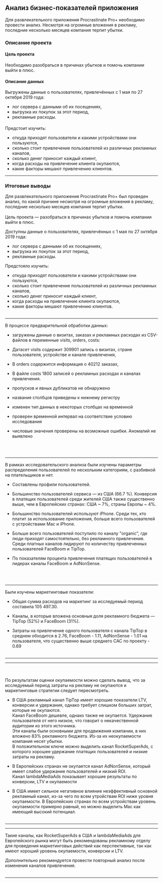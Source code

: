 ## Анализ бизнес-показателей приложения

Для развлекательного приложения Procrastinate Pro+ необходимо провести анализ. Несмотря на огромные вложения в рекламу, последние несколько месяцев компания терпит убытки.

### Описание проекта

#### Цель проекта
Необходимо разобраться в причинах убытков и помочь компании выйти в плюс.
  

#### Описание данных
Выгружены данные о пользователях, привлечённых с 1 мая по 27 октября 2019 года:  
* лог сервера с данными об их посещениях,  
* выгрузка их покупок за этот период,
* рекламные расходы.

####
 Предстоит изучить:
* откуда приходят пользователи и какими устройствами они пользуются,
* сколько стоит привлечение пользователей из различных рекламных каналов,
* сколько денег приносит каждый клиент,  
* когда расходы на привлечение клиента окупаются,
* какие факторы мешают привлечению клиентов.


---

### Итоговые выводы

Для развлекательного приложения Procrastinate Pro+ был проведен анализ, по какой причине несмотря на огромные вложения в рекламу, последние несколько месяцев компания терпит убытки.
<br/><br/>
Цель проекта — разобраться в причинах убытков и помочь компании выйти в плюс.

Доступны данные о пользователях, привлечённых с 1 мая по 27 октября 2019 года:

* лог сервера с данными об их посещениях,
* выгрузка их покупок за этот период,
* рекламные расходы.

Предстояло изучить:
* откуда приходят пользователи и какими устройствами они пользуются,
* сколько стоит привлечение пользователей из различных рекламных каналов,
* сколько денег приносит каждый клиент,
* когда расходы на привлечение клиента окупаются,
* какие факторы мешают привлечению клиентов.
<br/><br/>
---

В процессе предварительной обработки данных:

* загружены данные о визитах, заказах и рекламных расходах из CSV-файлов в переменные visits, orders, costs:

 * Датасет visits содержит 309901 запись о визитах, стране пользователя, устройстве и канале привлечения,
 * В orders содержится информация о 40212 заказах,
 * В файле costs 1800 записей о рекламных расходах и каналах привлечения.

* пропусков и явных дубликатов не обнаружено
* названия столбцов приведены к нижнему регистру
* изменен тип данных в некоторых столбцах на временной
* проверен временной интервал на соответствие условию исследования
* числовые значения проверены на возможные ошибки. Аномалий не выявлено

<br/><br/>

---

В рамках исследовательского анализа были изучены параметры распределения пользователей по нескольким категориям, с разбивкой на плательщиков и нет.

* Составлены профили пользователей.

* Большинство пользователей сервиса — из США (66.7 %). Конверсия в платящих пользователей среди жителей США также существенно выше, чем в Европейских странах: США ~ 7%, страны Европы ~ 4%.

* Большинство пользователей используют iPhone. Среди тех, кто платит за использование приложения, больше всего пользователей с устройствами Mac и iPhone.

* Больше всего пользователей поступило по каналу "organic", где люди приходят самостоятельно, без рекламного привлечения. Среди платных каналов лидируют по количеству привлеченных пользователей FaceBoom и TipTop.

* По показателям процента привлечения платящих пользователей в лидерах каналы FaceBoom и AdNonSense.

<br/><br/>

---

Были изучены маркетинговые показатели:

* Общая сумма расходов на маркетинг за исследуемый период составила 105 497.30.   

* Каналы, в которые вложена основныя доля рекламного бюджета — TipTop (52%) и FaceBoom (31%).  

* Затраты на привлечение одного пользователя с канала TipTop в среднем обходится в 2.76, FaceBoom - 1.11, AdNonSense - 1.01 на пользователя, что существенно выше среднего САС по проекту - 0.69
<br/><br/>  
---


---

<br/><br/>
По результатам оценки окупаемости можно сделать вывод, что за исследуемый период затраты на рекламу не окупаются и маркетинговые стратегии следует пересмотреть.

- В США рекламный канал TipTop имеет хорошие показатели LTV, конверсии и удержания, однако требует слишком больших затрат, которые не окупаются.  
  Канал FaceBoom дешевле, однако также не окупается. Удержание пользователя от него низкое, что говорит о некачественной аудитории из этого источника.  
  Эти каналы были основными для продвижения компании, в них вложено 83% рекламного бюджета. 
Из-за их неокупаемости компания несет убытки.  
  В положительном ключе можно выделить канал RocketSuperAds, с которого хорошее удержание платящих пользователей и низкие затраты на рекламу.  


- В Европейских странах не окупается канал AdNonSense, который имеет слабое удержание пользователей и низкий ROI.  
  Канал lambdaMediaAds показывает хорошие результаты по конверсии, LTV и окупаемости 
 

- В США имеет сильное негативное влияние неэффективный основной рекламный канал, из-за чего по всем утройствам ROI ниже уровня окупаемости. В Европейских странах по всем устройствам уровень окупаемости примерно равный, но можно выделить Mac как имеющий высокий потенциал.
<br/><br/>


---

---
Такие каналы, как RocketSuperAds в США и lambdaMediaAds для Европейского рынка могут быть рекомендованы рекламному отделу для проведения маркетинговых действий как перспективные, так как имеют хороший уровень окупаемости, конверсии и LTV.

Дополнительно рекомендуется провести повторный анализ после изменения каналов привлечения.
<br/><br/>

---


